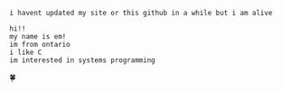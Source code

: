 

``i havent updated my site or this github in a while but i am alive``

```
hi!!
my name is em!
im from ontario
i like C
im interested in systems programming
```
🍀
